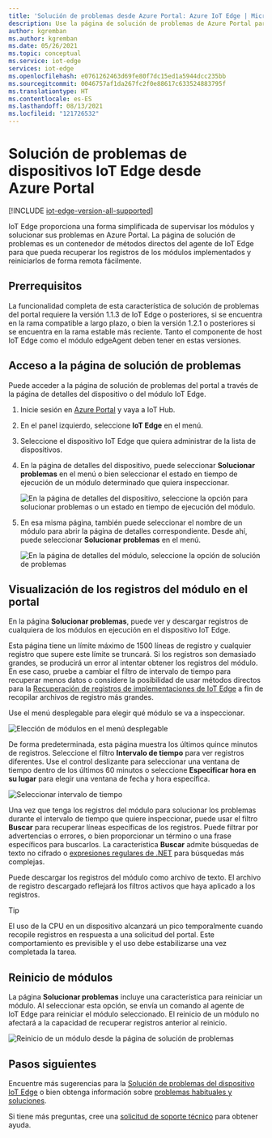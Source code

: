 ```yaml
---
title: 'Solución de problemas desde Azure Portal: Azure IoT Edge | Microsoft Docs'
description: Use la página de solución de problemas de Azure Portal para supervisar los dispositivos y los módulos IoT Edge.
author: kgremban
ms.author: kgremban
ms.date: 05/26/2021
ms.topic: conceptual
ms.service: iot-edge
services: iot-edge
ms.openlocfilehash: e0761262463d69fe80f7dc15ed1a5944dcc235bb
ms.sourcegitcommit: 0046757af1da267fc2f0e88617c633524883795f
ms.translationtype: HT
ms.contentlocale: es-ES
ms.lasthandoff: 08/13/2021
ms.locfileid: "121726532"
---
```

# <a name="troubleshoot-iot-edge-devices-from-the-azure-portal"></a>Solución de problemas de dispositivos IoT Edge desde Azure Portal

[!INCLUDE [iot-edge-version-all-supported](../../includes/iot-edge-version-all-supported.md)]

IoT Edge proporciona una forma simplificada de supervisar los módulos y solucionar sus problemas en Azure Portal. La página de solución de problemas es un contenedor de métodos directos del agente de IoT Edge para que pueda recuperar los registros de los módulos implementados y reiniciarlos de forma remota fácilmente.

## <a name="prerequisites"></a>Prerrequisitos

La funcionalidad completa de esta característica de solución de problemas del portal requiere la versión 1.1.3 de IoT Edge o posteriores, si se encuentra en la rama compatible a largo plazo, o bien la versión 1.2.1 o posteriores si se encuentra en la rama estable más reciente. Tanto el componente de host IoT Edge como el módulo edgeAgent deben tener en estas versiones.

## <a name="access-the-troubleshooting-page"></a>Acceso a la página de solución de problemas

Puede acceder a la página de solución de problemas del portal a través de la página de detalles del dispositivo o del módulo IoT Edge.

1. Inicie sesión en [Azure Portal](https://portal.azure.com) y vaya a IoT Hub.

1. En el panel izquierdo, seleccione **IoT Edge** en el menú.

1. Seleccione el dispositivo IoT Edge que quiera administrar de la lista de dispositivos.

1. En la página de detalles del dispositivo, puede seleccionar **Solucionar problemas** en el menú o bien seleccionar el estado en tiempo de ejecución de un módulo determinado que quiera inspeccionar.

   ![En la página de detalles del dispositivo, seleccione la opción para solucionar problemas o un estado en tiempo de ejecución del módulo.](./media/troubleshoot-in-portal/troubleshoot-from-device-details.png)

1. En esa misma página, también puede seleccionar el nombre de un módulo para abrir la página de detalles correspondiente. Desde ahí, puede seleccionar **Solucionar problemas** en el menú.

   ![En la página de detalles del módulo, seleccione la opción de solución de problemas](./media/troubleshoot-in-portal/troubleshoot-from-module-details.png)

## <a name="view-module-logs-in-the-portal"></a>Visualización de los registros del módulo en el portal

En la página **Solucionar problemas**, puede ver y descargar registros de cualquiera de los módulos en ejecución en el dispositivo IoT Edge.

Esta página tiene un límite máximo de 1500 líneas de registro y cualquier registro que supere este límite se truncará. Si los registros son demasiado grandes, se producirá un error al intentar obtener los registros del módulo. En ese caso, pruebe a cambiar el filtro de intervalo de tiempo para recuperar menos datos o considere la posibilidad de usar métodos directos para la [Recuperación de registros de implementaciones de IoT Edge](how-to-retrieve-iot-edge-logs.md) a fin de recopilar archivos de registro más grandes.

Use el menú desplegable para elegir qué módulo se va a inspeccionar.

![Elección de módulos en el menú desplegable](./media/troubleshoot-in-portal/select-module.png)

De forma predeterminada, esta página muestra los últimos quince minutos de registros. Seleccione el filtro **Intervalo de tiempo** para ver registros diferentes. Use el control deslizante para seleccionar una ventana de tiempo dentro de los últimos 60 minutos o seleccione **Especificar hora en su lugar** para elegir una ventana de fecha y hora específica.

![Seleccionar intervalo de tiempo](./media/troubleshoot-in-portal/select-time-range.png)

Una vez que tenga los registros del módulo para solucionar los problemas durante el intervalo de tiempo que quiere inspeccionar, puede usar el filtro **Buscar** para recuperar líneas específicas de los registros. Puede filtrar por advertencias o errores, o bien proporcionar un término o una frase específicos para buscarlos. La característica **Buscar** admite búsquedas de texto no cifrado o [expresiones regulares de .NET](/dotnet/standard/base-types/regular-expression-language-quick-reference) para búsquedas más complejas.

Puede descargar los registros del módulo como archivo de texto. El archivo de registro descargado reflejará los filtros activos que haya aplicado a los registros.

>[!TIP]
>El uso de la CPU en un dispositivo alcanzará un pico temporalmente cuando recopile registros en respuesta a una solicitud del portal. Este comportamiento es previsible y el uso debe estabilizarse una vez completada la tarea.

## <a name="restart-modules"></a>Reinicio de módulos

La página **Solucionar problemas** incluye una característica para reiniciar un módulo. Al seleccionar esta opción, se envía un comando al agente de IoT Edge para reiniciar el módulo seleccionado. El reinicio de un módulo no afectará a la capacidad de recuperar registros anterior al reinicio.

![Reinicio de un módulo desde la página de solución de problemas](./media/troubleshoot-in-portal/restart-module.png)

## <a name="next-steps"></a>Pasos siguientes

Encuentre más sugerencias para la [Solución de problemas del dispositivo IoT Edge](troubleshoot.md) o bien obtenga información sobre [problemas habituales y soluciones](troubleshoot-common-errors.md). 

Si tiene más preguntas, cree una [solicitud de soporte técnico](https://portal.azure.com/#create/Microsoft.Support) para obtener ayuda.
